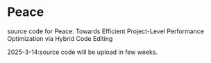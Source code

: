 # Peace
source code for Peace: Towards Efficient Project-Level Performance Optimization via Hybrid Code Editing

2025-3-14:source code will be upload in few weeks.
